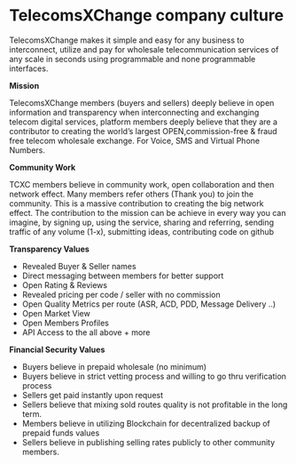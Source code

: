 # TelecomsXChange company culture

TelecomsXChange makes it simple and easy for any business to interconnect, utilize and pay for wholesale telecommunication services of any scale in seconds using programmable and none programmable interfaces. 



**Mission**

TelecomsXChange members (buyers and sellers) deeply believe in open information and transparency when interconnecting and exchanging telecom digital services, platform members deeply believe that they are a contributor to creating the world’s largest OPEN,commission-free & fraud free telecom wholesale exchange. 
For Voice, SMS and Virtual Phone Numbers. 

**Community Work**

TCXC members believe in community work, open collaboration and then network effect. Many members refer others (Thank you) to join the community. This is a massive contribution to creating the big network effect. 
The contribution to the mission can be achieve in every way you can imagine, by signing up, using the service, sharing and referring, sending traffic of any volume (1-x), submitting ideas, contributing code on github


**Transparency Values**

- Revealed Buyer & Seller names
- Direct messaging between members for better support
- Open Rating & Reviews
- Revealed pricing per code / seller with no commission 
- Open Quality Metrics per route (ASR, ACD, PDD, Message Delivery ..)
- Open Market View 
- Open Members Profiles
- API Access to the all above + more

**Financial Security Values**

- Buyers believe in prepaid wholesale (no minimum)
- Buyers believe in strict vetting process and willing to go thru verification process 
- Sellers get paid instantly upon request
- Sellers believe that mixing sold routes quality is not profitable in the long term. 
- Members believe in utilizing Blockchain for decentralized backup of prepaid funds values
- Sellers believe in publishing selling rates publicly to other community members. 
